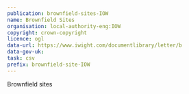 ```yaml
---
publication: brownfield-sites-IOW
name: Brownfield Sites
organisation: local-authority-eng:IOW
copyright: crown-copyright
licence: ogl
data-url: https://www.iwight.com/documentlibrary/letter/b
data-gov-uk: 
task: csv
prefix: brownfield-site-IOW
---
```


Brownfield sites

